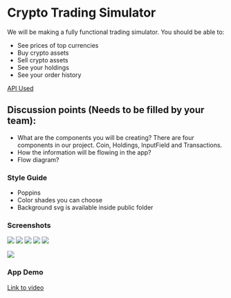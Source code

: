 # Crypto Trading Simulator
 
We will be making a fully functional trading simulator. You should be able to:
- See prices of top currencies
- Buy crypto assets
- Sell crypto assets
- See your holdings
- See your order history

[API Used](https://www.coingecko.com/en/api#explore-api)

## Discussion points (Needs to be filled by your team):
- What are the components you will be creating?
There are four components in our project. Coin, Holdings, InputField and Transactions.
- How the information will be flowing in the app?
- Flow diagram?



### Style Guide
- Poppins
- Color shades you can choose
- Background svg is available inside public folder

### Screenshots
![](./screenshots/starting_point.png)
![](./screenshots/buy-state.png)
![](./screenshots/buy-amount.png)
![](./screenshots/after-buy-transactions.png)
![](./screenshots/sell-state.png)

![](./screenshots/after-sell.png)

### App Demo
[Link to video](./screenshots/crypto-demo.mp4)

